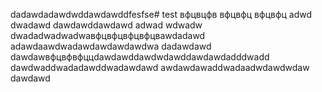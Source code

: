 dadawdadawdwddawdawddfesfse# test
вфцвцфв
вфцвфц
вфцвфц
adwd
dwadawd
dawdawddawdawd
adwad
wdwadw
dwadadwadwadwaвфцвфцвфцвфцвawdadawd
adawdaawdwadawdawdawdawdwa
dadawdawd
dawdawвфцвфвфццdawdawddawdwdawddawdawdadddwadd
dawdwaddwadadawddwadawdawd
awdawdawaddwadaadwdawdwdaw
dawdawd
